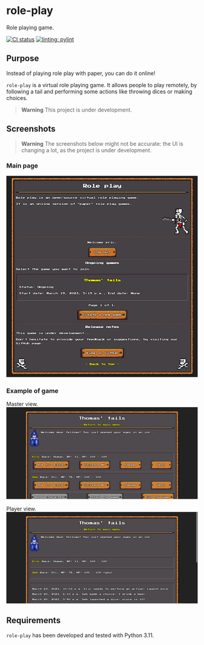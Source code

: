 # role-play
Role playing game.

[![CI status](https://github.com/egraba/role-play/actions/workflows/ci.yml/badge.svg)](https://github.com/egraba/role-play/actions)
[![linting: pylint](https://img.shields.io/badge/linting-pylint-yellowgreen)](https://github.com/pylint-dev/pylint)

## Purpose
Instead of playing role play with paper, you can do it online!

`role-play` is a virtual role playing game. It allows people to play remotely, by following a tail and performing some actions like throwing dices or making choices.

> **Warning**
> This project is under development.

## Screenshots

> **Warning**
> The screenshots below might not be accurate: the UI is changing a lot, as the project is under development.

### Main page
![Index](docs/screenshot-index-01.png)

### Example of game
Master view.
![Index](docs/screenshot-game-01.png)

Player view.
![Index](docs/screenshot-game-02.png)

## Requirements
`role-play` has been developed and tested with Python 3.11.
